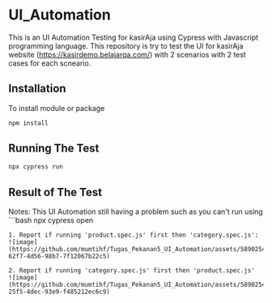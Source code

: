 # UI_Automation
This is an UI Automation Testing for kasirAja using Cypress with Javascript programming language. 
This repository is try to test the UI for kasirAja website (https://kasirdemo.belajarqa.com/) with 2 scenarios with 2 test cases for each scneario.

## Installation
To install module or package
```bash
npm install
```

## Running The Test
```bash
npx cypress run
```

## Result of The Test
Notes: This UI Automation still having a problem such as you can't run using ```bash
npx cypress open
``` and also it wouldn't run the second file of the test that timeout can't be resolved it too
1. Report if running 'product.spec.js' first then 'category.spec.js':
![image](https://github.com/mumtihf/Tugas_Pekanan5_UI_Automation/assets/58902547/e8fff3ef-62f7-4d56-98b7-7f12067b22c5)

2. Report if running 'category.spec.js' first then 'product.spec.js'
![image](https://github.com/mumtihf/Tugas_Pekanan5_UI_Automation/assets/58902547/54012906-25f5-4dec-93e9-f485212ec6c9)

